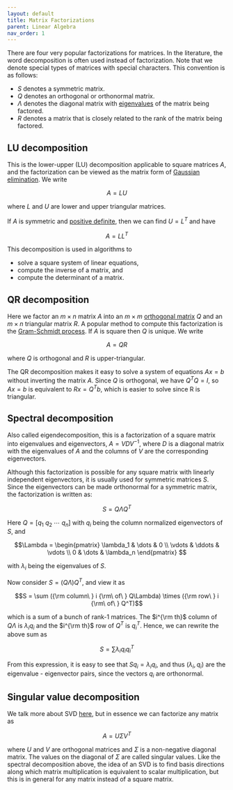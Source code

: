 ```yaml
---
layout: default
title: Matrix Factorizations
parent: Linear Algebra
nav_order: 1
---
```



There are four very popular factorizations for matrices. In the literature, the word <span class="text-green-200">decomposition</span> is often used instead of <span class="text-green-200">factorization</span>. Note that we denote special types of matrices with special characters. This convention is as follows:

- $S$ denotes a symmetric matrix.
- $Q$ denotes an orthogonal or orthonormal matrix.
- $\Lambda$ denotes the diagonal matrix with [eigenvalues](../eigenvalues-eigenvectors) of the matrix being factored.
- $R$ denotes a matrix that is closely related to the rank of the matrix being factored.

## LU decomposition
This is the lower-upper (LU) decomposition applicable to square matrices $A$, and the factorization can be viewed as the matrix form of [Gaussian elimination](https://en.wikipedia.org/wiki/Gaussian_elimination). We write

$$A = LU$$

where $L$ and $U$ are lower and upper triangular matrices.

If $A$ is symmetric and [positive definite](../positive-definite-matrices/), then we can find $U=L^T$ and have

$$A=LL^T$$

This decomposition is used in algorithms to
- solve a square system of linear equations,
- compute the inverse of a matrix, and
- compute the determinant of a matrix.

## QR decomposition
Here we factor an $m\times n$ matrix $A$ into an $m\times m$ [orthogonal matrix](../orthogonal-matrices/) $Q$ and an $m\times n$ triangular matrix $R$. A popular method to compute this factorization is the [Gram-Schmidt process](https://en.wikipedia.org/wiki/Gram%E2%80%93Schmidt_process). If $A$ is square then $Q$ is unique. We write

$$A = QR$$

where $Q$ is orthogonal and $R$ is upper-triangular.

The QR decomposition makes it easy to solve a system of equations $Ax = b$ without inverting the matrix $A$. Since $Q$ is orthogonal, we have $Q^T Q = I$, so $Ax=b$ is equivalent to $Rx = Q^T b$, which is easier to solve since R is triangular.

## Spectral decomposition
Also called eigendecomposition, this is a factorization of a square matrix into eigenvalues and eigenvectors, $A=VDV^{-1}$, where $D$ is a diagonal matrix with the eigenvalues of $A$ and the columns of $V$ are the corresponding eigenvectors.

Although this factorization is possible for any square matrix with linearly independent eigenvectors, it is usually used for symmetric matrices $S$. Since the <span class="text-green-200">eigenvectors can be made orthonormal for a symmetric matrix</span>, the factorization is written as:

$$S=Q\Lambda Q^T$$

Here $Q = [q_1\ q_2\ \cdots\ q_n]$ with $q_i$ being the column normalized eigenvectors of $S$, and

$$\Lambda = \begin{pmatrix}
    \lambda_1 & \dots & 0 \\
    \vdots & \ddots & \vdots \\
    0 & \dots & \lambda_n
    \end{pmatrix}
$$

with $\lambda_i$ being the eigenvalues of $S$.

Now consider $S = (Q\Lambda)Q^T$, and view it as

$$S = \sum ({\rm column\ } i {\rm\ of\ } Q\Lambda) \times ({\rm row\ } i {\rm\ of\ } Q^T)$$

which is a sum of a bunch of rank-$1$ matrices. The $i^{\rm th}$ column of $Q\Lambda$ is $\lambda_iq_i$ and the $i^{\rm th}$ row of $Q^T$ is $q_i^T$. Hence, we can rewrite the above sum as

$$S = \sum \lambda_iq_iq_i^T$$

From this expression, it is easy to see that $Sq_i = \lambda_iq_i$, and thus $(\lambda_i, q_i)$ are the eigenvalue - eigenvector pairs, since the vectors $q_i$ are orthonormal.

## Singular value decomposition
We talk more about SVD [here](../singular-value-decomposition/), but in essence we can factorize any matrix as

$$A = U\Sigma V^T$$

where $U$ and $V$ are orthogonal matrices and $\Sigma$ is a non-negative diagonal matrix. The values on the diagonal of $\Sigma$ are called <span class="text-green-200">singular values</span>. Like the spectral decomposition above, the idea of an SVD is to find basis directions along which matrix multiplication is equivalent to scalar multiplication, but this is in general for any matrix instead of a square matrix.

